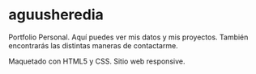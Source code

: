 # aguusheredia
Portfolio Personal.
  Aquí puedes ver mis datos y mis proyectos. También encontrarás las distintas maneras de contactarme.
  
  
Maquetado con HTML5 y CSS. Sitio web responsive.

